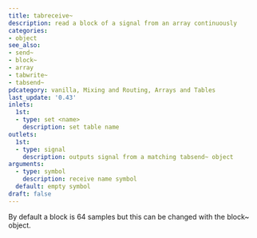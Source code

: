 ```yaml
---
title: tabreceive~
description: read a block of a signal from an array continuously
categories:
- object
see_also:
- send~
- block~
- array
- tabwrite~
- tabsend~
pdcategory: vanilla, Mixing and Routing, Arrays and Tables
last_update: '0.43'
inlets:
  1st:
  - type: set <name>
    description: set table name
outlets:
  1st:
  - type: signal
    description: outputs signal from a matching tabsend~ object
arguments:
  - type: symbol
    description: receive name symbol 
  default: empty symbol
draft: false
---
```

By default a block is 64 samples but this can be changed with the block~ object.
